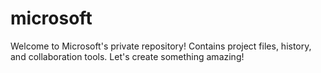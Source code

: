 # microsoft
Welcome to Microsoft's private repository! Contains project files, history, and collaboration tools. Let's create something amazing!
